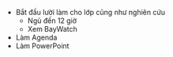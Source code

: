- Bắt đầu lười làm cho lớp cũng như nghiên cứu
	- Ngủ đến 12 giờ
	- Xem BayWatch
- Làm Agenda
- Làm PowerPoint